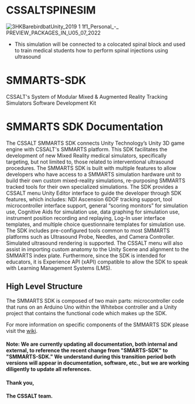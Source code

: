 # CSSALTSPINESIM

![3HKBarebirdbatUnity_2019 1 1f1_Personal_-_ PREVIEW_PACKAGES_IN_U05_07_2022](https://user-images.githubusercontent.com/89361982/177398433-6384ce71-0b23-4752-b64a-47afee53ac7f.gif)

- This simulation will be connected to a colocated spinal block and used to train medical students how to perform spinal injections using ultrasound


# SMMARTS-SDK
CSSALT's System of Modular Mixed &amp; Augmented Reality Tracking Simulators Software Development Kit


<!-- \\anes.ahc.ufl.edu\anes$\NEWSHARE\CSSALT\Research\Projects_and_Proposals\Projects\Open_Projects\SDK -->

# SMMARTS SDK Documentation
The CSSALT SMMARTS SDK connects Unity Technology’s
Unity 3D game engine with CSSALT's SMMARTS platform. This SDK
facilitates the development of new Mixed Reality medical simulators, specifically targeting, but not limited to, those related to interventional ultrasound procedures. The SMMARTS SDK is built with multiple features to allow developers who have access to a SMMARTS simulation hardware unit to build their own custom mixed-reality simulations, re-purposing SMMARTS tracked tools for their own specialized simulations. The SDK provides a CSSALT menu Unity Editor interface to guide the developer through SDK features, which includes: NDI Ascension 6DOF tracking support, tool microcontroller interface support, general “scoring monitors” for simulation use, Cognitive Aids for simulation use, data graphing for simulation use, instrument position recording and replaying, Log-In user interface templates, and multiple choice questionnaire templates for simulation use. The SDK includes pre-configured tools common to most SMMARTS platforms such as Ultrasound Probe, Needles, and Camera Controller. Simulated ultrasound rendering is supported. The CSSALT menu will also assist in importing custom anatomy to the Unity Scene and alignment to the SMMARTS index plate. Furthermore, since the SDK is intended for educators, it is Experience API (xAPI) compatible to allow the SDK to speak with Learning Management Systems (LMS).

<!-- not sure if this line is needed The SDK will provide documentation and sample projects for developers to reference. -->

## High Level Structure
The SMMARTS SDK is composed of two main parts: microcontroller code that runs on an Arduino Uno within the Whitebox controller and a Unity project that contains the functional code which makes up the SDK.


For more information on specific components of the SMMARTS SDK please visit the [wiki](https://github.com/UF-CSSALT/SMARTS-SDK/wiki). 

#### Note: We are currently updating all documentation, both internal and external, to reference the recent change from "SMARTS-SDK" to "SMMARTS-SDK." We understand during this transition period both versions will appear in documentation, software, etc., but we are working diligently to update all references. 

#### Thank you,
#### The CSSALT team.



